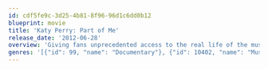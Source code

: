 ```yaml
---
id: cdf5fe9c-3d25-4b81-8f96-96d1c6dd0b12
blueprint: movie
title: 'Katy Perry: Part of Me'
release_date: '2012-06-28'
overview: 'Giving fans unprecedented access to the real life of the music sensation, Katy Perry: Part of Me exposes the hard work, dedication and phenomenal talent of a girl who remained true to herself and her vision in order to achieve her dreams. Featuring rare behind-the-scenes interviews, personal moments between Katy and her friends, and all-access footage of rehearsals, choreography, Katy’s signature style and more, Katy Perry: Part of Me reveals the singer’s unwavering belief that if you can be yourself, then you can be anything.'
genres: '[{"id": 99, "name": "Documentary"}, {"id": 10402, "name": "Music"}]'
---
```

